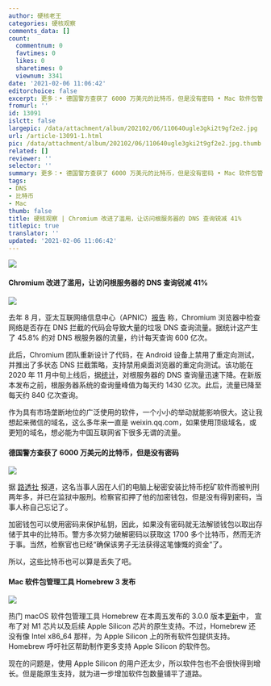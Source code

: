 ```yaml
---
author: 硬核老王
categories: 硬核观察
comments_data: []
count:
  commentnum: 0
  favtimes: 0
  likes: 0
  sharetimes: 0
  viewnum: 3341
date: '2021-02-06 11:06:42'
editorchoice: false
excerpt: 更多：• 德国警方查获了 6000 万美元的比特币，但是没有密码 • Mac 软件包管理工具 Homebrew 3 发布
fromurl: ''
id: 13091
islctt: false
largepic: /data/attachment/album/202102/06/110640ugle3gki2t9gf2e2.jpg
url: /article-13091-1.html
pic: /data/attachment/album/202102/06/110640ugle3gki2t9gf2e2.jpg.thumb.jpg
related: []
reviewer: ''
selector: ''
summary: 更多：• 德国警方查获了 6000 万美元的比特币，但是没有密码 • Mac 软件包管理工具 Homebrew 3 发布
tags:
- DNS
- 比特币
- Mac
thumb: false
title: 硬核观察 | Chromium 改进了滥用，让访问根服务器的 DNS 查询锐减 41%
titlepic: true
translator: ''
updated: '2021-02-06 11:06:42'
---
```


![](/data/attachment/album/202102/06/110640ugle3gki2t9gf2e2.jpg)


#### Chromium 改进了滥用，让访问根服务器的 DNS 查询锐减 41%


![](/data/attachment/album/202102/06/110245vunyouizwnosnnw5.png)


去年 8 月，亚太互联网络信息中心（APNIC）[报告](https://www.solidot.org/story?sid=65317) 称，Chromium 浏览器中检查网络是否存在 DNS 拦截的代码会导致大量的垃圾 DNS 查询流量。据统计这产生了 45.8% 的对 DNS 根服务器的流量，约计每天查询 600 亿次。


此后，Chromium 团队重新设计了代码，在 Android 设备上禁用了重定向测试，并推出了多状态 DNS 拦截策略，支持禁用桌面浏览器的重定向测试。该功能在 2020 年 11 月中旬上线后，据[统计](https://blog.apnic.net/2021/02/04/how-chromium-reduces-root-dns-traffic/)，对根服务器的 DNS 查询量迅速下降。在新版本发布之前，根服务器系统的查询量峰值为每天约 1430 亿次。此后，流量已降至每天约 840 亿次查询。


作为具有市场垄断地位的广泛使用的软件，一个小小的举动就能影响很大。这让我想起来微信的域名，这么多年来一直是 weixin.qq.com，如果使用顶级域名，或更短的域名，想必能为中国互联网省下很多无谓的流量。


#### 德国警方查获了 6000 万美元的比特币，但是没有密码


![](/data/attachment/album/202102/06/110408zq1ew5m0wm6j9y3y.jpg)


据 [路透社](https://www.reuters.com/article/us-crypto-currency-germany-password/police-seize-60-million-of-bitcoin-now-wheres-the-password-idUSKBN2A511T) 报道，这名当事人因在人们的电脑上秘密安装比特币挖矿软件而被判刑两年多，并已在监狱中服刑。检察官扣押了他的加密钱包，但是没有得到密码，当事人称自己忘记了。


加密钱包可以使用密码来保护私钥，因此，如果没有密码就无法解锁钱包以取出存储于其中的比特币。警方多次努力破解密码以获取这 1700 多个比特币，然而无济于事。当然，检察官也已经“确保该男子无法获得这笔慷慨的资金”了。


所以，这些比特币也可以算是丢失了吧。 


#### Mac 软件包管理工具 Homebrew 3 发布


![](/data/attachment/album/202102/06/110414bufudenzznndnunu.jpg)


热门 macOS 软件包管理工具 Homebrew 在本周五发布的 3.0.0 版本[更新](https://brew.sh/2021/02/05/homebrew-3.0.0/)中， 宣布了对 M1 芯片以及后续 Apple Silicon 芯片的原生支持。不过，Homebrew 还没有像 Intel x86\_64 那样，为 Apple Silicon 上的所有软件包提供支持。Homebrew 呼吁社区帮助制作更多支持 Apple Silicon 的软件包。


现在的问题是，使用 Apple Silicon 的用户还太少，所以软件包也不会很快得到增长。但是能原生支持，就为进一步增加软件包数量铺平了道路。
